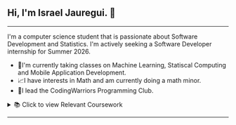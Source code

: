 ## Hi, I'm Israel Jauregui. 👋

---
I'm a computer science student that is passionate about Software Development and Statistics. I'm actively seeking a Software Developer internship for Summer 2026.
* 🤖I'm currently taking classes on Machine Learning, Statiscal Computing and Mobile Application Development.
* 📈I have interests in Math and am currently doing a math minor.
* 📱I lead the CodingWarriors Programming Club.

<details>
<summary>📚 Click to view Relevant Coursework</summary>

### 🍂 Fall 2025 Courses (Current)
* **CSCI 4840:** Machine Learning
* **CSCI 3660:** Mobile Application Development
* **CSCI 3510:** Networking and Communications
* **CSCI 3410:** Databases
* **MATH 3345:** Statistical Computing

### ✅ Completed Computer Science
* **CSCI 3250:** Computer Security
* **CSCI 3200:** Data Structures and Analysis of Algorithms
* **CSCI 3100:** Computer Organization and Architecture
* **CSCI 3000:** Web Programming
* **CSCI 2150:** Computer Ethics and Social Issues
* **CSCI 1302H:** Computer Science II - Honors
* **CSCI 1301:** Computer Science I
* **CSCI 1250:** Information Technologies

### ✅ Completed Mathematics
* **MATH 3650:** Linear Algebra
* **MATH 3350:** Probability and Statistics
* **MATH 2510:** Discrete Math
* **MATH 2460:** Calculus II
* **MATH 1450:** Calculus I
* **MATH 1401H:** Elementary Statistics (Python) - Honors
* **MATH 1113H:** Precalculus - Honors

</details>

---





<!--
**Israel-Jauregui/Israel-Jauregui** is a ✨ _special_ ✨ repository because its `README.md` (this file) appears on your GitHub profile.

Here are some ideas to get you started:

- 🔭 I’m currently working on ...
- 🌱 I’m currently learning ...
- 👯 I’m looking to collaborate on ...
- 🤔 I’m looking for help with ...
- 💬 Ask me about ...
- 📫 How to reach me: ...
- 😄 Pronouns: ...
- ⚡ Fun fact: ...
-->
